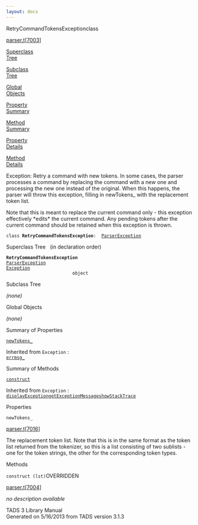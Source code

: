 ```yaml
---
layout: docs
---
```

<span class="title">RetryCommandTokensException</span><span class="type">class</span>

[parser.t](../file/parser.t.html)\[[7003](../source/parser.t.html#7003)\]

[Superclass  
Tree](#_SuperClassTree_)

[Subclass  
Tree](#_SubClassTree_)

[Global  
Objects](#_ObjectSummary_)

[Property  
Summary](#_PropSummary_)

[Method  
Summary](#_MethodSummary_)

[Property  
Details](#_Properties_)

[Method  
Details](#_Methods_)



Exception: Retry a command with new tokens. In some cases, the parser
processes a command by replacing the command with a new one and
processing the new one instead of the original. When this happens, the
parser will throw this exception, filling in newTokens\_ with the
replacement token list.

Note that this is meant to replace the current command only - this
exception effectively \*edits\* the current command. Any pending tokens
after the current command should be retained when this exception is
thrown.

`class `**`RetryCommandTokensException`**` :   `[`ParserException`](../object/ParserException.html)



<span id="_SuperClassTree_"></span>



<span class="hdln">Superclass Tree</span>   (in declaration order)



**`RetryCommandTokensException`**  
[`ParserException`](../object/ParserException.html)  
[`Exception`](../object/Exception.html)  
`                         object`  
<span id="_SubClassTree_"></span>



<span class="hdln">Subclass Tree</span>  



*(none)* <span id="_ObjectSummary_"></span>



<span class="hdln">Global Objects</span>  



*(none)* <span id="_PropSummary_"></span>



<span class="hdln">Summary of Properties</span>  



[`newTokens_`](#newTokens_)



Inherited from `Exception` :  
[`errmsg_`](../object/Exception.html#errmsg_)

<span id="_MethodSummary_"></span>



<span class="hdln">Summary of Methods</span>  



[`construct`](#construct)



Inherited from `Exception` :  
[`displayException`](../object/Exception.html#displayException)[`getExceptionMessage`](../object/Exception.html#getExceptionMessage)[`showStackTrace`](../object/Exception.html#showStackTrace)

<span id="_Properties_"></span>



<span class="hdln">Properties</span>  



<span id="newTokens_"></span>

`newTokens_`

[parser.t](../file/parser.t.html)\[[7016](../source/parser.t.html#7016)\]



The replacement token list. Note that this is in the same format as the
token list returned from the tokenizer, so this is a list consisting of
two sublists - one for the token strings, the other for the
corresponding token types.



<span id="_Methods_"></span>



<span class="hdln">Methods</span>  



<span id="construct"></span>

`construct (lst)`<span class="rem">OVERRIDDEN</span>

[parser.t](../file/parser.t.html)\[[7004](../source/parser.t.html#7004)\]



*no description available*





TADS 3 Library Manual  
Generated on 5/16/2013 from TADS version 3.1.3



